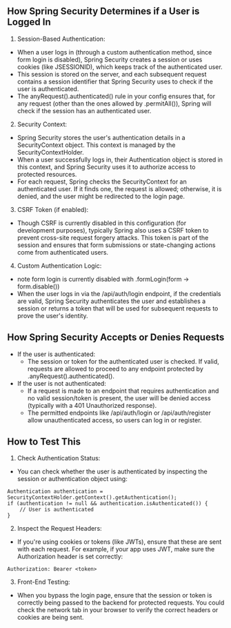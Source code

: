 ## How Spring Security Determines if a User is Logged In

1. Session-Based Authentication:
* When a user logs in (through a custom authentication method, since form login is disabled), Spring Security creates a session or uses cookies (like JSESSIONID), which keeps track of the authenticated user.
* This session is stored on the server, and each subsequent request contains a session identifier that Spring Security uses to check if the user is authenticated.
* The anyRequest().authenticated() rule in your config ensures that, for any request (other than the ones allowed by .permitAll()), Spring will check if the session has an authenticated user.

2. Security Context:
* Spring Security stores the user's authentication details in a SecurityContext object. This context is managed by the SecurityContextHolder.
* When a user successfully logs in, their Authentication object is stored in this context, and Spring Security uses it to authorize access to protected resources.
* For each request, Spring checks the SecurityContext for an authenticated user. If it finds one, the request is allowed; otherwise, it is denied, and the user might be redirected to the login page.

3. CSRF Token (if enabled):
* Though CSRF is currently disabled in this configuration (for development purposes), typically Spring also uses a CSRF token to prevent cross-site request forgery attacks. This token is part of the session and ensures that form submissions or state-changing actions come from authenticated users.

4. Custom Authentication Logic:

* note form login is currently disabled with .formLogin(form -> form.disable())
* When the user logs in via the /api/auth/login endpoint, if the credentials are valid, Spring Security authenticates the user and establishes a session or returns a token that will be used for subsequent requests to prove the user's identity.

## How Spring Security Accepts or Denies Requests
* If the user is authenticated:
    * The session or token for the authenticated user is checked. If valid, requests are allowed to proceed to any endpoint protected by .anyRequest().authenticated().
* If the user is not authenticated:
    * If a request is made to an endpoint that requires authentication and no valid session/token is present, the user will be denied access (typically with a 401 Unauthorized response).
    * The permitted endpoints like /api/auth/login or /api/auth/register allow unauthenticated access, so users can log in or register.

## How to Test This
1. Check Authentication Status:
* You can check whether the user is authenticated by inspecting the session or authentication object using:
```
Authentication authentication = SecurityContextHolder.getContext().getAuthentication();
if (authentication != null && authentication.isAuthenticated()) {
    // User is authenticated
}
```

2. Inspect the Request Headers:
* If you're using cookies or tokens (like JWTs), ensure that these are sent with each request. For example, if your app uses JWT, make sure the Authorization header is set correctly:
```
Authorization: Bearer <token>
```

3. Front-End Testing:
* When you bypass the login page, ensure that the session or token is correctly being passed to the backend for protected requests. You could check the network tab in your browser to verify the correct headers or cookies are being sent.